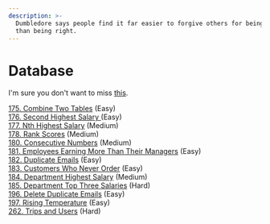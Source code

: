 ```yaml
---
description: >-
  Dumbledore says people find it far easier to forgive others for being wrong
  than being right.
---
```


# Database

I'm sure you don't want to miss [this](https://leetcode.com/problemset/database/).

[175. Combine Two Tables](175.-combine-two-tables-easy.md) \(Easy\)  
[176. Second Highest Salary ](176.-second-highest-salary.md)\(Easy\)  
[177. Nth Highest Salary](177.-nth-highest-salary.md) \(Medium\)  
[178. Rank Scores](178.-rank-scores.md) \(Medium\)  
[180. Consecutive Numbers](180.-consecutive-numbers.md) \(Medium\)  
[181. Employees Earning More Than Their Managers](181.-employees-earning-more-than-their-managers.md) \(Easy\)  
[182. Duplicate Emails](182.-duplicate-emails.md) \(Easy\)  
[183. Customers Who Never Order](183.-customers-who-never-order.md) \(Easy\)  
[184. Department Highest Salary](184.-department-highest-salary.md) \(Medium\)  
[185. Department Top Three Salaries](185.-department-top-three-salaries.md) \(Hard\)  
[196. Delete Duplicate Emails](196.-delete-duplicate-emails.md) \(Easy\)  
[197. Rising Temperature](197.-rising-temperature.md) \(Easy\)  
[262. Trips and Users](262.-trips-and-users.md) \(Hard\)










